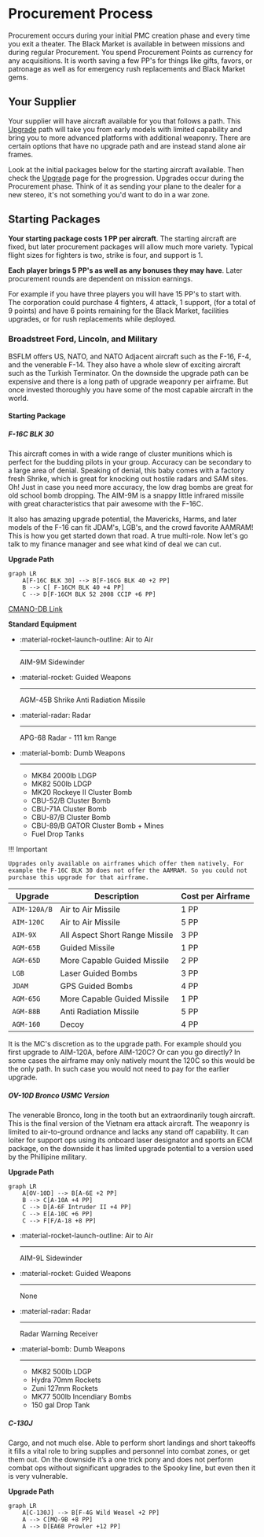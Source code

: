 # Procurement Process

Procurement occurs during your initial PMC creation phase and every time you exit a theater. The Black Market is available in between missions and during regular Procurement. You spend Procurement Points as currency for any acquisitions. It is worth saving a few PP's for things like gifts, favors, or patronage as well as for emergency rush replacements and Black Market gems.

## Your Supplier

Your supplier will have aircraft available for you that follows a path. This [Upgrade](upgrade.md) path will take you from early models with limited capability and bring you to more advanced platforms with additional weaponry. There are certain options that have no upgrade path and are instead stand alone air frames.

Look at the initial packages below for the starting aircraft available. Then check the [Upgrade](upgrade.md) page for the progression. Upgrades occur during the Procurement phase. Think of it as sending your plane to the dealer for a new stereo, it's not something you'd want to do in a war zone.

## Starting Packages

**Your starting package costs 1 PP per aircraft**. The starting aircraft are fixed, but later procurement packages will allow much more variety. Typical flight sizes for fighters is two, strike is four, and support is 1. 

**Each player brings 5 PP's as well as any bonuses they may have**. Later procurement rounds are dependent on mission earnings.

For example if you have three players you will have 15 PP's to start with. The corporation could purchase 4 fighters, 4 attack, 1 support, (for a total of 9 points) and have 6 points remaining for the Black Market, facilities upgrades, or for rush replacements while deployed.

### Broadstreet Ford, Lincoln, and Military

BSFLM offers US, NATO, and NATO Adjacent aircraft such as the F-16, F-4, and the venerable F-14. They also have a whole slew of exciting aircraft such as the Turkish Terminator. On the downside the upgrade path can be expensive and there is a long path of upgrade weaponry per airframe. But once invested thoroughly you have some of the most capable aircraft in the world.

#### Starting Package

##### **F-16C BLK 30**

This aircraft comes in with a wide range of cluster munitions which is perfect for the budding pilots in your group. Accuracy can be secondary to a large area of denial. Speaking of denial, this baby comes with a factory fresh Shrike, which is great for knocking out hostile radars and SAM sites. Oh! Just in case you need more accuracy, the low drag bombs are great for old school bomb dropping. The AIM-9M is a snappy little infrared missile with great characteristics that pair awesome with the F-16C.

It also has amazing upgrade potential, the Mavericks, Harms, and later models of the F-16 can fit JDAM's, LGB's, and the crowd favorite AAMRAM! This is how you get started down that road. A true multi-role. Now let's go talk to my finance manager and see what kind of deal we can cut.


**Upgrade Path**
```mermaid
graph LR
    A[F-16C BLK 30] --> B[F-16CG BLK 40 +2 PP]
    B --> C[ F-16CM BLK 40 +4 PP]
    C --> D[F-16CM BLK 52 2008 CCIP +6 PP]
```

[CMANO-DB Link](https://cmano-db.com/aircraft/1039/)

**Standard Equipment**

<div class="grid cards" markdown>

-   :material-rocket-launch-outline: Air to Air

    ---

     AIM-9M Sidewinder

-   :material-rocket: Guided Weapons

    ---

    AGM-45B Shrike Anti Radiation Missile

-   :material-radar: Radar

    ---
    APG-68 Radar - 111 km Range

-   :material-bomb: Dumb Weapons

    ---

    * MK84 2000lb LDGP
    * MK82 500lb LDGP
    * MK20 Rockeye II Cluster Bomb
    * CBU-52/B Cluster Bomb
    * CBU-71A Cluster Bomb
    * CBU-87/B Cluster Bomb
    * CBU-89/B GATOR Cluster Bomb + Mines
    * Fuel Drop Tanks

</div>

!!! Important

    Upgrades only available on airframes which offer them natively. For example the F-16C BLK 30 does not offer the AAMRAM. So you could not purchase this upgrade for that airframe. 



| Upgrade      | Description                          |    Cost per Airframe|
| ----------- | ------------------------------------ | ------- |
| `AIM-120A/B`       |      Air to Air Missile  | 1 PP
| `AIM-120C`       | Air to Air Missile | 5 PP
| `AIM-9X`    | All Aspect Short Range Missile | 3 PP
| `AGM-65B` | Guided Missile | 1 PP
| `AGM-65D` | More Capable Guided Missile | 2 PP
| `LGB` | Laser Guided Bombs | 3 PP
| `JDAM` | GPS Guided Bombs | 4 PP
| `AGM-65G` | More Capable Guided Missile | 1 PP
| `AGM-88B` | Anti Radiation Missile | 5 PP
| `AGM-160` | Decoy | 4 PP

It is the MC's discretion as to the upgrade path. For example should you first upgrade to AIM-120A, before AIM-120C? Or can you go directly? In some cases the airframe may only natively mount the 120C so this would be the only path. In such case you would not need to pay for the earlier upgrade.

##### **OV-10D Bronco USMC Version**

The venerable Bronco, long in the tooth but an extraordinarily tough aircraft. This is the final version of the Vietnam era attack aircraft. The weaponry is limited to air-to-ground ordnance and lacks any stand off capability. It can loiter for support ops using its onboard laser designator and sports an ECM package, on the downside it has limited upgrade potential to a version used by the Phillipine military.

**Upgrade Path**
```mermaid
graph LR
    A[OV-10D] --> B[A-6E +2 PP]
    B --> C[A-10A +4 PP]
    C --> D[A-6F Intruder II +4 PP]
    C --> E[A-10C +6 PP]
    C --> F[F/A-18 +8 PP]
```

<div class="grid cards" markdown>

-   :material-rocket-launch-outline: Air to Air

    ---

     AIM-9L Sidewinder

-   :material-rocket: Guided Weapons

    ---

    None

-   :material-radar: Radar

    ---
    Radar Warning Receiver

-   :material-bomb: Dumb Weapons

    ---

    * MK82 500lb LDGP
    * Hydra 70mm Rockets
    * Zuni 127mm Rockets
    * MK77 500lb Incendiary Bombs
    * 150 gal Drop Tank

</div>

##### C-130J

Cargo, and not much else. Able to perform short landings and short takeoffs it fills a vital role to bring supplies and personnel into combat zones, or get them out. On the downside it’s a one trick pony and does not perform combat ops without significant upgrades to the Spooky line, but even then it is very vulnerable. 

**Upgrade Path**
```mermaid
graph LR
    A[C-130J] --> B[F-4G Wild Weasel +2 PP]
    A --> C[MQ-9B +8 PP]
    A --> D[EA6B Prowler +12 PP]
```